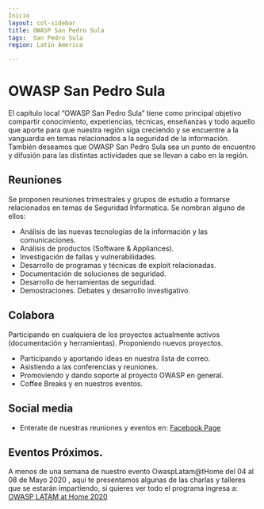 ```yaml
---
Inicio
layout: col-sidebar
title: OWASP San Pedro Sula
tags:  San Pedro Sula
region: Latin America

---
```



# OWASP San Pedro Sula

El capítulo local “OWASP San Pedro Sula” tiene como principal objetivo compartir conocimiento, experiencias, técnicas, enseñanzas y todo aquello que aporte para que nuestra región siga creciendo y se encuentre a la vanguardia en temas relacionados a la seguridad de la información. También deseamos que OWASP San Pedro Sula sea un punto de encuentro y difusión para las distintas actividades que se llevan a cabo en la región.

## Reuniones

Se proponen reuniones trimestrales y grupos de estudio a formarse relacionados en temas de Seguridad Informatica. Se nombran alguno de ellos:

 - Análisis de las nuevas tecnologías de la información y las comunicaciones.
 - Análisis de productos (Software & Appliances).
 - Investigación de fallas y vulnerabilidades.
 - Desarrollo de programas y técnicas de exploit relacionadas.
 - Documentación de soluciones de seguridad.
 - Desarrollo de herramientas de seguridad.
 - Demostraciones. Debates y desarrollo investigativo.

## Colabora

Participando en cualquiera de los proyectos actualmente activos (documentación y herramientas).
Proponiendo nuevos proyectos.

- Participando y aportando ideas en nuestra lista de correo.
- Asistiendo a las conferencias y reuniones.
- Promoviendo y dando soporte al proyecto OWASP en general.
- Coffee Breaks y en nuestros eventos.


## Social media
* Enterate de nuestras reuniones y eventos en: [Facebook Page](https://www.facebook.com/OWASPHondurasSPS/) 


## Eventos Próximos.
A menos de una semana de nuestro evento OwaspLatam@tHome del 04 al 08 de Mayo 2020 , aquí te presentamos algunas de las charlas y talleres que se estarán impartiendo, si quieres ver todo el programa ingresa a: [OWASP LATAM at Home 2020](https://owasp.org/www-event-2020-latam-at-home/)
